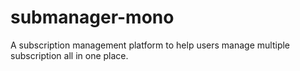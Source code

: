 # submanager-mono
A subscription management platform to help users manage multiple subscription all in one place.
